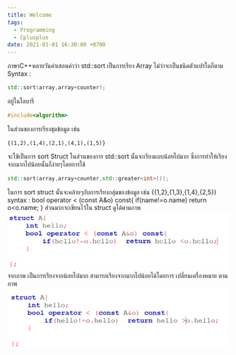 ```yaml
---
title: Welcome
tags:
  - Programming
  - Cplusplus
date: 2021-01-01 16:30:00 +0700
---
```


ภาษาC++หลายวันคำเสอนคำว่า std::sort
เป็นการเรียง Array ไม่ว่าจะเป็นชนิดตัวแปรใดก็ตาม
Syntax :
```cpp
std::sort(array,array+counter);
```
อยู่ในไลบารี 
```cpp
#include<algorithm>
```
ในส่วนของการเรียงชุดข้อมูล เช่น
```
{(1,2),(1,4),(2,1),(4,1),(1,5)}
```
จะใช้เป็นการ sort Struct 
ในส่วนของการ std::sort นั้นจะเรียงแบบน้อยไปมาก
ซึ่งการทำให้เรียงจากมากไปน้อยนั้นก็ง่ายๆโดยการใช้
```cpp
std::sort(array,array+counter,std::greater<int>());
```
ในการ sort struct นั้นจะคล้ายๆกับการเรียงกลุ่มของข้อมูล
เช่น
{{1,2},{1,3},{1,4},{2,5}}
syntax :
bool operator < (const A&o) const{
if(name!=o.name) return o<o.name;
}
ส่วนมากจะเขียนไว้ใน struct
ดูได้ตามภาพ
<img src="assets/img/Sorting/1.png">
จากภาพ
เป็นการเรียงจากน้อยไปมาก
สามารถเรียงจากมากไปน้อยได้โดยการ
เปลี่ยนเครื่องหมาย
ตามภาพ
<img src="assets/img/Sorting/2.png">